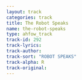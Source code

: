 ```yaml
---
layout: track
categories: track
title: The Robot Speaks
name: the-robot-speaks
type: ahfow_track
track-id: 292
track-lyrics: 
track-author: 
track-sort: "ROBOT SPEAKS"
track-alpha: R
track-original: 
---
```

